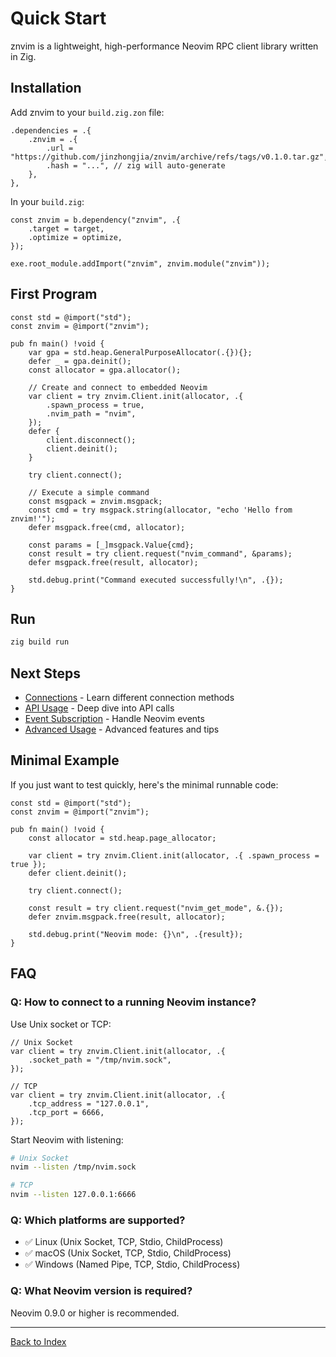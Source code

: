 # Quick Start

znvim is a lightweight, high-performance Neovim RPC client library written in Zig.

## Installation

Add znvim to your `build.zig.zon` file:

```zig
.dependencies = .{
    .znvim = .{
        .url = "https://github.com/jinzhongjia/znvim/archive/refs/tags/v0.1.0.tar.gz",
        .hash = "...", // zig will auto-generate
    },
},
```

In your `build.zig`:

```zig
const znvim = b.dependency("znvim", .{
    .target = target,
    .optimize = optimize,
});

exe.root_module.addImport("znvim", znvim.module("znvim"));
```

## First Program

```zig
const std = @import("std");
const znvim = @import("znvim");

pub fn main() !void {
    var gpa = std.heap.GeneralPurposeAllocator(.{}){};
    defer _ = gpa.deinit();
    const allocator = gpa.allocator();

    // Create and connect to embedded Neovim
    var client = try znvim.Client.init(allocator, .{
        .spawn_process = true,
        .nvim_path = "nvim",
    });
    defer {
        client.disconnect();
        client.deinit();
    }

    try client.connect();

    // Execute a simple command
    const msgpack = znvim.msgpack;
    const cmd = try msgpack.string(allocator, "echo 'Hello from znvim!'");
    defer msgpack.free(cmd, allocator);

    const params = [_]msgpack.Value{cmd};
    const result = try client.request("nvim_command", &params);
    defer msgpack.free(result, allocator);

    std.debug.print("Command executed successfully!\n", .{});
}
```

## Run

```bash
zig build run
```

## Next Steps

- [Connections](01-connections.md) - Learn different connection methods
- [API Usage](02-api-usage.md) - Deep dive into API calls
- [Event Subscription](03-events.md) - Handle Neovim events
- [Advanced Usage](04-advanced.md) - Advanced features and tips

## Minimal Example

If you just want to test quickly, here's the minimal runnable code:

```zig
const std = @import("std");
const znvim = @import("znvim");

pub fn main() !void {
    const allocator = std.heap.page_allocator;
    
    var client = try znvim.Client.init(allocator, .{ .spawn_process = true });
    defer client.deinit();
    
    try client.connect();
    
    const result = try client.request("nvim_get_mode", &.{});
    defer znvim.msgpack.free(result, allocator);
    
    std.debug.print("Neovim mode: {}\n", .{result});
}
```

## FAQ

### Q: How to connect to a running Neovim instance?

Use Unix socket or TCP:

```zig
// Unix Socket
var client = try znvim.Client.init(allocator, .{
    .socket_path = "/tmp/nvim.sock",
});

// TCP
var client = try znvim.Client.init(allocator, .{
    .tcp_address = "127.0.0.1",
    .tcp_port = 6666,
});
```

Start Neovim with listening:
```bash
# Unix Socket
nvim --listen /tmp/nvim.sock

# TCP
nvim --listen 127.0.0.1:6666
```

### Q: Which platforms are supported?

- ✅ Linux (Unix Socket, TCP, Stdio, ChildProcess)
- ✅ macOS (Unix Socket, TCP, Stdio, ChildProcess)
- ✅ Windows (Named Pipe, TCP, Stdio, ChildProcess)

### Q: What Neovim version is required?

Neovim 0.9.0 or higher is recommended.

---

[Back to Index](README.md)
